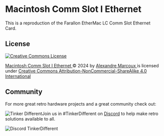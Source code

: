 # Macintosh Comm Slot I Ethernet

This is a reproduction of the Farallon EtherMac LC Comm Slot Ethernet Card.



## License

<a rel="license" href="http://creativecommons.org/licenses/by-nc-sa/4.0/"><img alt="Creative Commons License" style="border-width:0" src="https://i.creativecommons.org/l/by-nc-sa/4.0/88x31.png" /></a>

[Macintosh Comm Slot I Ethernet ](https://github.com/alxlab-zone66x/Macintosh-Comm-Slot-I-Ethernet-Card) © 2024   by  [ Alexandre Marcoux ](https://www.alxlab.com) is licensed under [ Creative Commons Attribution-NonCommercial-ShareAlike 4.0 International](https://creativecommons.org/licenses/by-nc-sa/4.0/?ref=chooser-v1)



## Community

For more great retro hardware projects and a great community check out:

[<img src="docs\tinker_different_sat_rev_600.png" alt="Tinker Different" style="float: left;" />](https://tinkerdifferent.com/)









Join us in #TinkerDifferent on [Discord](https://discord.gg/GrKnnNmt) to help make retro solutions available to all.

[<img src="docs\discordbanner.png" alt="Discord TinkerDifferent" style="float: left;" />](https://discord.gg/GrKnnNmt)





